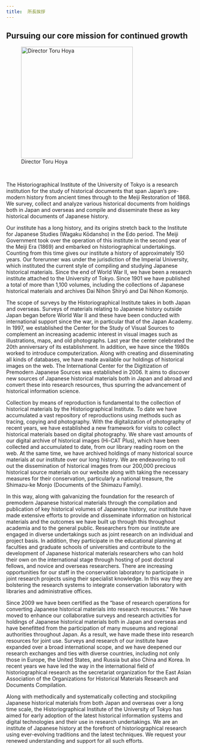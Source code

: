 ```yaml
---
title: 	所長挨拶
---
```


<h2 class="h03">Pursuing our core mission for continued growth</h2>

<figure>
<img
    style="height: 300px"
    src="https://www.hi.u-tokyo.ac.jp/about_hi/images/mes_img01.jpg"
    alt="Director Toru Hoya"
/>
<figcaption>Director Toru Hoya</figcaption>
</figure>

<br />

<p>
The Historiographical Institute of the University of Tokyo is a research
institution for the study of historical documents that span Japan’s
pre-modern history from ancient times through to the Meiji Restoration
of 1868. We survey, collect and analyze various historical documents
from holdings both in Japan and overseas and compile and disseminate
these as key historical documents of Japanese history.
</p>
<p>
Our institute has a long history, and its origins stretch back to the
Institute for Japanese Studies (Wagaku Kōdansho) in the Edo period. The
Meiji Government took over the operation of this institute in the second
year of the Meiji Era (1869) and embarked on historiographical
undertakings. Counting from this time gives our institute a history of
approximately 150 years. Our forerunner was under the jurisdiction of
the Imperial University, which instituted the current style of compiling
and studying Japanese historical materials. Since the end of World War
II, we have been a research institute attached to the University of
Tokyo. Since 1901 we have published a total of more than 1,100 volumes,
including the collections of Japanese historical materials and archives
Dai Nihon Shiryō and Dai Nihon Komonjo.
</p>
<p>
The scope of surveys by the Historiographical Institute takes in both
Japan and overseas. Surveys of materials relating to Japanese history
outside Japan began before World War II and these have been conducted
with international support since the war, in particular that of the
Japan Academy. In 1997, we established the Center for the Study of
Visual Sources to complement an increasing academic interest in visual
images such as illustrations, maps, and old photographs. Last year the
center celebrated the 20th anniversary of its establishment. In
addition, we have since the 1980s worked to introduce computerization.
Along with creating and disseminating all kinds of databases, we have
made available our holdings of historical images on the web. The
International Center for the Digitization of Premodern Japanese Sources
was established in 2006. It aims to discover new sources of Japanese
historical materials both in Japan and abroad and convert these into
research resources, thus spurring the advancement of historical
information science.
</p>
<p>
Collection by means of reproduction is fundamental to the collection of
historical materials by the Historiographical Institute. To date we have
accumulated a vast repository of reproductions using methods such as
tracing, copying and photography. With the digitalization of photography
of recent years, we have established a new framework for visits to
collect historical materials based on digital photography. We share vast
amounts of our digital archive of historical images (Hi-CAT Plus), which
have been collected and accumulated to date, from our library reading
room on the web. At the same time, we have archived holdings of many
historical source materials at our institute over our long history. We
are endeavoring to roll out the dissemination of historical images from
our 200,000 precious historical source materials on our website along
with taking the necessary measures for their conservation, particularly
a national treasure, the Shimazu-ke Monjo (Documents of the Shimazu
Family).
</p>
<p>
In this way, along with galvanizing the foundation for the research of
premodern Japanese historical materials through the compilation and
publication of key historical volumes of Japanese history, our institute
have made extensive efforts to provide and disseminate information on
historical materials and the outcomes we have built up through this
throughout academia and to the general public. Researchers from our
institute are engaged in diverse undertakings such as joint research on
an individual and project basis. In addition, they participate in the
educational planning at faculties and graduate schools of universities
and contribute to the development of Japanese historical materials
researchers who can hold their own on the international stage through
hosting of post doctoral fellows, and novice and overseas researchers.
There are increasing opportunities for our staff in the conservation
laboratory to participate in joint research projects using their
specialist knowledge. In this way they are bolstering the research
systems to integrate conservation laboratory with libraries and
administrative offices.
</p>
<p>
Since 2009 we have been certified as the “base of research operations
for converting Japanese historical materials into research resources.”
We have moved to enhance our collaborative surveys and research
activities for holdings of Japanese historical materials both in Japan
and overseas and have benefitted from the participation of many museums
and regional authorities throughout Japan. As a result, we have made
these into research resources for joint use. Surveys and research of our
institute have expanded over a broad international scope, and we have
deepened our research exchanges and ties with diverse countries,
including not only those in Europe, the United States, and Russia but
also China and Korea. In recent years we have led the way in the
international field of historiographical research as the secretariat
organization for the East Asian Association of the Organizations for
Historical Materials Research and Documents Compilation.
</p>
<p>
Along with methodically and systematically collecting and stockpiling
Japanese historical materials from both Japan and overseas over a long
time scale, the Historiographical Institute of the University of Tokyo
has aimed for early adoption of the latest historical information
systems and digital technologies and their use in research undertakings.
We are an institute of Japanese history at the forefront of
historiographical research using ever-evolving traditions and the latest
techniques. We request your renewed understanding and support for all
such efforts.
</p>